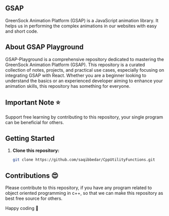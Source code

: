 ## GSAP

GreenSock Animation Platform (GSAP) is a JavaScript animation library. It helps us in performing the complex animations in our websites with easy and short code. 

## About GSAP Playground

GSAP-Playground is a comprehensive repository dedicated to mastering the GreenSock Animation Platform (GSAP). This repository is a curated collection of notes, projects, and practical use cases, especially focusing on integrating GSAP with React. Whether you are a beginner looking to understand the basics or an experienced developer aiming to enhance your animation skills, this repository has something for everyone.

## Important Note ⭐

Support free learning by contributing to this repository, your single program can be beneficial for others.

## Getting Started

1. **Clone this repository:**

    ```bash
    git clone https://github.com/saqibbedar/CppUtilityFunctions.git
    ```     

## Contributions 😍

Please contribute to this repository, if you have any program related to object oriented programming in c++, so that we can make this repository as best free source for others. 

Happy coding 🚀